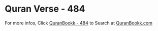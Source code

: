 # Quran Verse - 484 

For more infos, Click [QuranBookk - 484](https://www.quranbookk.com/quran/search?q=484) to Search at [QuranBookk.com](http://quranbookk.com/)